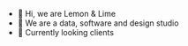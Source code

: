 - 👋 Hi, we are Lemon & Lime
- 👀 We are a data, software and design studio
- 🌱 Currently looking clients
